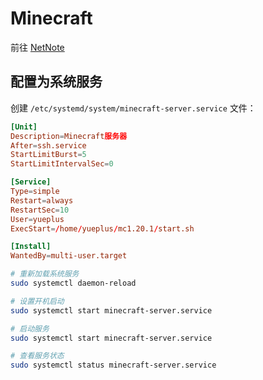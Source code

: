 # Minecraft

前往 [NetNote](https://net.note.yue.zone/game/minecraft.html)

## 配置为系统服务

创建 `/etc/systemd/system/minecraft-server.service` 文件：

```toml
[Unit]
Description=Minecraft服务器
After=ssh.service
StartLimitBurst=5
StartLimitIntervalSec=0

[Service]
Type=simple
Restart=always
RestartSec=10
User=yueplus
ExecStart=/home/yueplus/mc1.20.1/start.sh

[Install]
WantedBy=multi-user.target
```

```sh
# 重新加载系统服务
sudo systemctl daemon-reload

# 设置开机启动
sudo systemctl start minecraft-server.service

# 启动服务
sudo systemctl start minecraft-server.service

# 查看服务状态
sudo systemctl status minecraft-server.service
```
